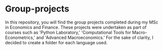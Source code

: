 # Group-projects
In this repository, you will find the group projects completed during my MSc in Economics and Finance.
These projects were undertaken as part of courses such as 'Python Laboratory,' 'Computational Tools for Macro-Econometrics,' and 'Advanced Macroeconomics.'
For the sake of clarity, I decided to create a folder for each language used.